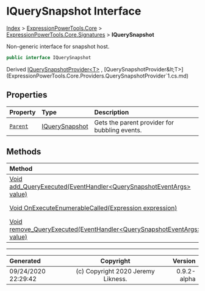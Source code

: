 ﻿# IQuerySnapshot Interface

[Index](../index.md) > [ExpressionPowerTools.Core](ExpressionPowerTools.Core.a.md) > [ExpressionPowerTools.Core.Signatures](ExpressionPowerTools.Core.Signatures.n.md) > **IQuerySnapshot**

Non-generic interface for snapshot host.

```csharp
public interface IQuerySnapshot
```

Derived  [IQuerySnapshotProvider&lt;T>](ExpressionPowerTools.Core.Signatures.IQuerySnapshotProvider`1.i.md) ,  [QuerySnapshotProvider&lt;T>](ExpressionPowerTools.Core.Providers.QuerySnapshotProvider`1.cs.md) 

## Properties

| Property | Type | Description |
| :-- | :-- | :-- |
| [`Parent`](ExpressionPowerTools.Core.Signatures.IQuerySnapshot.Parent.prop.md) | [IQuerySnapshot](ExpressionPowerTools.Core.Signatures.IQuerySnapshot.i.md) | Gets the parent provider for bubbling events. |

## Methods

| Method | Description |
| :-- | :-- |
| [Void add_QueryExecuted(EventHandler&lt;QuerySnapshotEventArgs> value)](ExpressionPowerTools.Core.Signatures.IQuerySnapshot.add_QueryExecuted.m.md) |  |
| [Void OnExecuteEnumerableCalled(Expression expression)](ExpressionPowerTools.Core.Signatures.IQuerySnapshot.OnExecuteEnumerableCalled.m.md) | Method to raise call. |
| [Void remove_QueryExecuted(EventHandler&lt;QuerySnapshotEventArgs> value)](ExpressionPowerTools.Core.Signatures.IQuerySnapshot.remove_QueryExecuted.m.md) |  |

---

| Generated | Copyright | Version |
| :-- | :-: | --: |
| 09/24/2020 22:29:42 | (c) Copyright 2020 Jeremy Likness. | 0.9.2-alpha |

